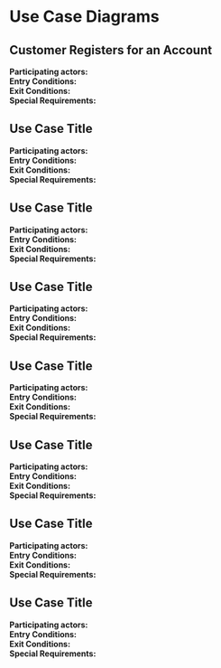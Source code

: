 # Use Case Diagrams

## Customer Registers for an Account

<strong>Participating actors:</strong>  
<strong>Entry Conditions:</strong>  
<strong>Exit Conditions:</strong>  
<strong>Special Requirements:</strong>  


## Use Case Title

<strong>Participating actors:</strong>  
<strong>Entry Conditions:</strong>  
<strong>Exit Conditions:</strong>  
<strong>Special Requirements:</strong>  

## Use Case Title

<strong>Participating actors:</strong>  
<strong>Entry Conditions:</strong>  
<strong>Exit Conditions:</strong>  
<strong>Special Requirements:</strong>  

## Use Case Title

<strong>Participating actors:</strong>  
<strong>Entry Conditions:</strong>  
<strong>Exit Conditions:</strong>  
<strong>Special Requirements:</strong>  

## Use Case Title

<strong>Participating actors:</strong>  
<strong>Entry Conditions:</strong>  
<strong>Exit Conditions:</strong>  
<strong>Special Requirements:</strong>  

## Use Case Title

<strong>Participating actors:</strong>  
<strong>Entry Conditions:</strong>  
<strong>Exit Conditions:</strong>  
<strong>Special Requirements:</strong>  

## Use Case Title

<strong>Participating actors:</strong>  
<strong>Entry Conditions:</strong>  
<strong>Exit Conditions:</strong>  
<strong>Special Requirements:</strong>  

## Use Case Title

<strong>Participating actors:</strong>  
<strong>Entry Conditions:</strong>  
<strong>Exit Conditions:</strong>  
<strong>Special Requirements:</strong>  